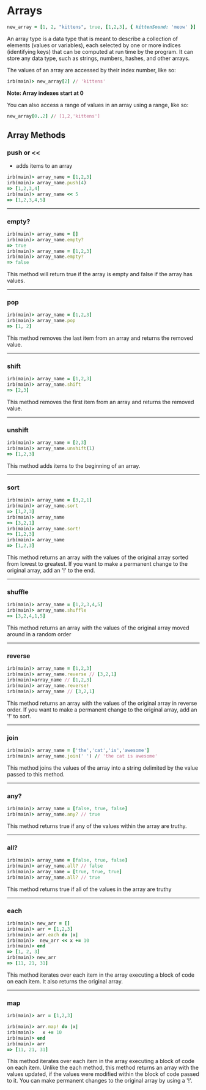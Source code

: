 # Arrays

```ruby
new_array = [1, 2, "kittens", true, [1,2,3], { kittenSound: 'meow' }]
```

An array type is a data type that is meant to describe a collection of
elements (values or variables), each selected by one or more indices
(identifying keys) that can be computed at run time by the program. It can store
any data type, such as strings, numbers, hashes, and other arrays.

The values of an array are accessed by their index number, like so:

```ruby
irb(main)> new_array[2] // 'kittens'
```

**Note: Array indexes start at 0**

You can also access a range of values in an array using a range, like so:

```ruby
new_array[0..2] // [1,2,'kittens']
```

## Array Methods

### push or <<
- adds items to an array


```ruby
irb(main)> array_name = [1,2,3]
irb(main)> array_name.push(4)
=> [1,2,3,4]
irb(main)> array_name << 5
=> [1,2,3,4,5]
```

----

### empty?

```ruby
irb(main)> array_name = []
irb(main)> array_name.empty?
=> true
irb(main)> array_name = [1,2,3]
irb(main)> array_name.empty?
=> false
```

This method will return true if the array is empty and false if the array has
values.

-----

### pop

```ruby
irb(main)> array_name = [1,2,3]
irb(main)> array_name.pop
=> [1, 2]
```

This method removes the last item from an array and returns the removed value.

----

### shift

```ruby
irb(main)> array_name = [1,2,3]
irb(main)> array_name.shift
=> [2,3]
```

This method removes the first item from an array and returns the removed value.

----

### unshift

```ruby
irb(main)> array_name = [2,3]
irb(main)> array_name.unshift(1)
=> [1,2,3]
```

This method adds items to the beginning of an array.
----

### sort

```ruby
irb(main)> array_name = [3,2,1]
irb(main)> array_name.sort
=> [1,2,3]
irb(main)> array_name
=> [3,2,1]
irb(main)> array_name.sort!
=> [1,2,3]
irb(main)> array_name
=> [1,2,3]
```

This method returns an array with the values of the original array sorted from
lowest to greatest. If you want to make a permanent change to the original array,
add an '!' to the end.

----

### shuffle

```ruby
irb(main)> array_name = [1,2,3,4,5]
irb(main)> array_name.shuffle
=> [3,2,4,1,5]
```

This method returns an array with the values of the original array moved around in a random order

----

### reverse

```ruby
irb(main)> array_name = [1,2,3]
irb(main)> array_name.reverse // [3,2,1]
irb(main)>array_name // [1,2,3]
irb(main)> array_name.reverse!
irb(main)> array_name // [3,2,1]
```

This method returns an array with the values of the original array in reverse
order. If you want to make a permanent change to the original array, add an '!'
to sort.

----
### join

```ruby
irb(main)> array_name = ['the','cat','is','awesome']
irb(main)> array_name.join(' ') // 'the cat is awesome'
```

This method joins the values of the array into a string delimited by the value
passed to this method.

----

### any?

```ruby
irb(main)> array_name = [false, true, false]
irb(main)> array_name.any? // true
```

This method returns true if any of the values within the array are truthy.

----

### all?

```ruby
irb(main)> array_name = [false, true, false]
irb(main)> array_name.all? // false
irb(main)> array_name = [true, true, true]
irb(main)> array_name.all? // true
```

This method returns true if all of the values in the array are truthy

----

### each

```ruby
irb(main)> new_arr = []
irb(main)> arr = [1,2,3]
irb(main)> arr.each do |x|
irb(main)> 	new_arr << x += 10
irb(main)> end
=> [1, 2, 3]
irb(main)> new_arr
=> [11, 21, 31]
```

This method iterates over each item in the array executing a block of code on
each item. It also returns the original array.

----

### map

```ruby
irb(main)> arr = [1,2,3]

irb(main)> arr.map! do |x|
irb(main)>   x += 10
irb(main)> end
irb(main)> arr
=> [11, 21, 31]
```

This method iterates over each item in the array executing a block of code on
each item. Unlike the each method, this method returns an array with the values
updated, if the values were modified within the block of code passed to it. You
can make permanent changes to the original array by using a '!'.
